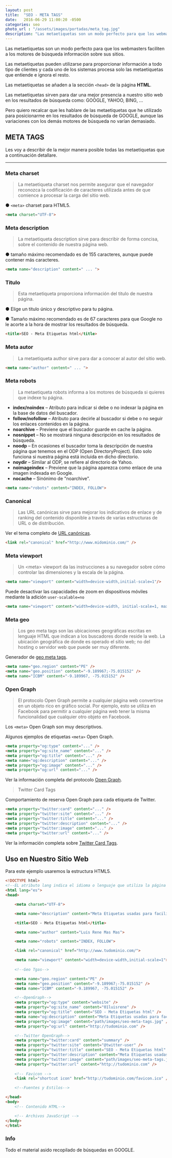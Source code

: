 ```yaml
---
layout: post
title:  "SEO - META TAGS"
date:   2016-06-29 11:00:20 -0500
categories: seo
photo_url : "/assets/images/portadas/meta_tag.jpg"
description: "Las metaetiquetas son un modo perfecto para que los webmasters faciliten a los motores de búsqueda información sobre sus sitios"
---
```

Las metaetiquetas son un modo perfecto para que los webmasters faciliten a los motores de búsqueda información sobre sus sitios.

Las metaetiquetas pueden utilizarse para proporcionar información a todo tipo de clientes y cada uno de los sistemas procesa solo las metaetiquetas que entiende e ignora el resto.

Las metaetiquetas se añaden a la sección `<head>` de la página **HTML**.

Las metaetiquetas sirven para dar una mejor presencia a nuestro sitio web en los resultados de búsqueda como: GOOGLE, YAHOO, BING, ...

Pero quiero recalcar que les hablare de las metaetiquetas que he utilizado para posicionarme en los resultados de búsqueda de GOOGLE, aunque las variaciones con los demás motores de búsqueda no varían demasiado.

## META TAGS

Les voy a describir de la mejor manera posible todas las metaetiquetas que a continuación detallare.

***

### Meta charset

> La metaetiqueta charset nos permite asegurar que el navegador reconozca la codificación de caracteres utilizada antes de que comience a procesar la carga del sitio web.

● `<meta>` charset para HTML5.

```html
<meta charset="UTF-8">
```

### Meta description

> La metaetiqueta description sirve para describir de forma concisa, sobre el contenido de nuestra página web.

● tamaño máximo recomendado es de 155 caracteres, aunque puede contener más caracteres.

```html
<meta name="description" content=" ... ">
```

### Titulo

> Esta metaetiqueta proporciona información del titulo de nuestra página.
	
● Elige un titulo único y descriptivo para tu página.

● Tamaño máximo recomendado es de 67 caracteres para que Google no le acorte a la hora de mostrar los resultados de búsqueda.

```html
<title>SEO - Meta Etiquetas html</title>
```

### Meta autor

> La metaetiqueta author sirve para dar a conocer al autor del sitio web.

```html
<meta name="author" content=" ... ">
```

### Meta robots

> La metaetiqueta robots informa a los motores de búsqueda si quieres que indexe tu página.

<ul class="lista-desordenada">
<li><b>index/noindex</b> – Atributo para indicar si debe o no indexar la página en la base de datos del buscador.</li>

<li><b>follow/nofollow</b> – Atributo para decirle al buscador si debe o no seguir los enlaces contenidos en la página.</li>

<li><b>noarchive</b> – Previene que el buscador guarde en cache la página.</li>

<li><b>nosnippet</b> – No se mostrará ninguna descripción en los resultados de búsqueda.</li>

<li><b>noodp</b> – En ocasiones el buscador toma la descripción de nuestra página que tenemos en el ODP (Open DirectoryProject). Esto solo funciona si nuestra página está incluida en dicho directorio. </li>

<li><b>noydir</b> – Similar al ODP, se refiere al directorio de Yahoo.</li>

<li><b>noimageindex</b> – Previene que la página aparezca como enlace de una imagen indexada en Google.</li>

<li><b>nocache</b> – Sinónimo de "noarchive".</li>
</ul>

```html
<meta name="robots" content="INDEX, FOLLOW">
```

### Canonical

> Las URL canónicas sirve para mejorar los indicativos de enlace y de ranking del contenido disponible a través de varias estructuras de URL o de distribución.

Ver el tema completo de [URL canónicas](https://support.google.com/webmasters/answer/139066?hl=es).

```html
<link rel="canonical" href="http://www.midominio.com/" />
```

### Meta viewport

> Un &#60;meta&#62; viewport da las instrucciones a su navegador sobre cómo controlar las dimensiones y la escala de la página.

```html
<meta name="viewport" content="width=device-width,initial-scale=1"/>
```

Puede desactivar las capacidades de zoom en dispositivos móviles mediante la adición `user-scalable=no`

```html
<meta name="viewport" content="width=device-width, initial-scale=1, maximum-scale=1, user-scalable=no">
```

### Meta geo

> Los geo meta tags son las ubicaciones geográficas escritas en lenguaje HTML que indican a los buscadores donde reside la web. La ubicación geográfica de donde es operado el sitio web; no del hosting o servidor web que puede ser muy diferente.

Generador de [geo meta tags](http://www.geo-tag.de/generator/en.html).

```html
<meta name="geo.region" content="PE" />
<meta name="geo.position" content="-9.189967;-75.015152" />
<meta name="ICBM" content="-9.189967, -75.015152" />
```

### Open Graph

> El protocolo Open Graph permite a cualquier página web convertirse en un objeto rico en gráfico social. Por ejemplo, esto se utiliza en Facebook para permitir a cualquier página web tener la misma funcionalidad que cualquier otro objeto en Facebook.

Los `<meta>` Open Graph son muy descriptivos.

Algunos ejemplos de etiquetas `<meta>` Open Graph.

```html
<meta property="og:type" content="..." />
<meta property="og:site_name" content="..." />
<meta property="og:title" content="..." />
<meta name="og:description" content="..." />
<meta property="og:image" content="..." />
<meta property="og:url" content="..." />
```

Ver la información completa del protocolo [Open Graph](http://ogp.me/).

> Twitter Card Tags

Comportamiento de reserva Open Graph para cada etiqueta de Twitter.

```html
<meta property="twitter:card" content="..." />
<meta property="twitter:site" content="..." />
<meta property="twitter:title" content="..." />
<meta property="twitter:description" content="..." />
<meta property="twitter:image" content="..." />
<meta property="twitter:url" content="..." />
```

Ver la información completa sobre [Twitter Card Tags](https://dev.twitter.com/cards/markup).


## Uso en Nuestro Sitio Web

Para este ejemplo usaremos la estructura HTML5.

```html
<!DOCTYPE html>
<!--EL atributo lang indica el idioma o lenguaje que utiliza la página web-->
<html lang="es">
<head>

	<meta charset="UTF-8">

	<meta name="description" content="Meta Etiquetas usadas para facilitar la información a los motores de busqueda">

	<title>SEO - Meta Etiquetas html</title>

	<meta name="author" content="Luis Rene Mas Mas">

	<meta name="robots" content="INDEX, FOLLOW">

	<link rel="canonical" href="http://www.tudominio.com/">

	<meta name="viewport" content="width=device-width,initial-scale=1">
	
	<!--Geo Tgas-->

	<meta name="geo.region" content="PE" />
	<meta name="geo.position" content="-9.189967;-75.015152" />
	<meta name="ICBM" content="-9.189967, -75.015152" />

	<!--OpenGraph-->
	<meta property="og:type" content="website" />
	<meta property="og:site_name" content="01luisrene" />
	<meta property="og:title" content="SEO - Meta Etiquetas html" />
	<meta name="og:description" content="Meta Etiquetas usadas para facilitar la información a los motores de busqueda" />
	<meta property="og:image" content="path/images/seo-meta-tags.jpg" />
	<meta property="og:url" content="http://tudominio.com" />

	<!--Twitter OpenGraph-->
	<meta property="twitter:card" content="summary" />
	<meta property="twitter:site" content="@twitter-user" />
	<meta property="twitter:title" content="SEO - Meta Etiquetas html" />
	<meta property="twitter:description" content="Meta Etiquetas usadas para facilitar la información a los motores de busqueda" />
	<meta property="twitter:image" content="path/images/seo-meta-tags.jpg" />
	<meta property="twitter:url" content="http://tudominio.com" />
	
	<!-- Favicon -->
	<link rel="shortcut icon" href="http://tudominio.com/favicon.ico" />

	<!--Fuentes y Estilos-->

</head>
<body>
	<!-- Contenido HTML-->

	<!-- Archivos JavaScript -->
</body>
</html>
```

### Info

Todo el material asido recopilado de búsquedas en GOOGLE.
